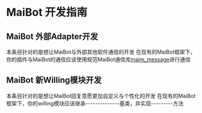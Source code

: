 # MaiBot 开发指南

## MaiBot 外部Adapter开发
本条目针对的是想让MaiBot与外部其他软件通信的开发
在现有的MaiBot框架下，你的插件与MaiBot的通信应该使用规范MaiBot通信库[maim_message](https://github.com/MaiM-with-u/maim_message)进行通信


## MaiBot 新Willing模块开发
本条目针对的是想让MaiBot回复意愿更加自定义与个性化的开发
在现有的MaiBot框架下，你的willing模块应该继承--------------基类，并实现---------方法